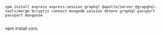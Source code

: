 
``````
npm install express express-session graphql @apollo/server @grapghql-tools/merge bcryptjs connect-mongodb-session dotenv graphql-passport passport mongoose


``````
npm install cors